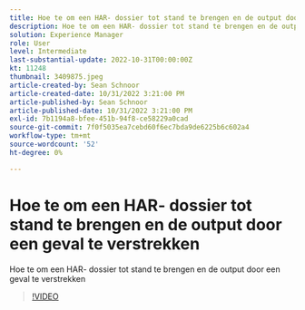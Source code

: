 ```yaml
---
title: Hoe te om een HAR- dossier tot stand te brengen en de output door een geval te verstrekken
description: Hoe te om een HAR- dossier tot stand te brengen en de output door een geval te verstrekken
solution: Experience Manager
role: User
level: Intermediate
last-substantial-update: 2022-10-31T00:00:00Z
kt: 11248
thumbnail: 3409875.jpeg
article-created-by: Sean Schnoor
article-created-date: 10/31/2022 3:21:00 PM
article-published-by: Sean Schnoor
article-published-date: 10/31/2022 3:21:00 PM
exl-id: 7b1194a8-bfee-451b-94f8-ce58229a0cad
source-git-commit: 7f0f5035ea7cebd60f6ec7bda9de6225b6c602a4
workflow-type: tm+mt
source-wordcount: '52'
ht-degree: 0%

---
```


# Hoe te om een HAR- dossier tot stand te brengen en de output door een geval te verstrekken

Hoe te om een HAR- dossier tot stand te brengen en de output door een geval te verstrekken

>[!VIDEO](https://video.tv.adobe.com/v/3409875/?quality=12&learn=on)
